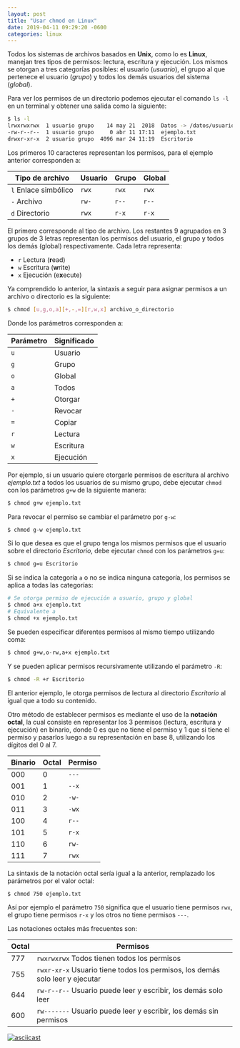```yaml
---
layout: post
title: "Usar chmod en Linux"
date: 2019-04-11 09:29:20 -0600
categories: linux
---
```


Todos los sistemas de archivos basados en **Unix**, como lo es **Linux**, manejan tres tipos de permisos: lectura, escritura y ejecución. Los mismos se otorgan a tres categorías posibles: el usuario (*usuario*), el grupo al que pertenece el usuario (*grupo*) y todos los demás usuarios del sistema (*global*).

Para ver los permisos de un directorio podemos ejecutar el comando `ls -l` en un terminal y obtener una salida como la siguiente:

```bash
$ ls -l
lrwxrwxrwx  1 usuario grupo    14 may 21  2018  Datos -> /datos/usuario/
-rw-r--r--  1 usuario grupo     0 abr 11 17:11  ejemplo.txt
drwxr-xr-x  2 usuario grupo  4096 mar 24 11:19  Escritorio
```

Los primeros 10 caracteres representan los permisos, para el ejemplo anterior corresponden a:

| Tipo de archivo      | Usuario | Grupo | Global |
| -------------------- | ------- | ----- | ------ |
| `l` Enlace simbólico | `rwx`   | `rwx` | `rwx`  |
| `-` Archivo          | `rw-`   | `r--` | `r--`  |
| `d` Directorio       | `rwx`   | `r-x` | `r-x`  |

El primero corresponde al tipo de archivo. Los restantes 9 agrupados en 3 grupos de 3 letras representan los permisos del usuario, el grupo y todos los demás (global) respectivamente. Cada letra representa:

- `r` Lectura (**r**ead)
- `w` Escritura (**w**rite)
- `x` Ejecución (e**x**ecute)

Ya comprendido lo anterior, la sintaxis a seguir para asignar permisos a un archivo o directorio es la siguiente:

```bash
$ chmod [u,g,o,a][+,-,=][r,w,x] archivo_o_directorio
```

Donde los parámetros corresponden a:

| Parámetro | Significado |
| --------- | ----------- |
| `u`       | Usuario     |
| `g`       | Grupo       |
| `o`       | Global      |
| `a`       | Todos       |
| `+`       | Otorgar     |
| `-`       | Revocar     |
| `=`       | Copiar      |
| `r`       | Lectura     |
| `w`       | Escritura   |
| `x`       | Ejecución   |

Por ejemplo, si un usuario quiere otorgarle permisos de escritura al archivo *ejemplo.txt* a todos los usuarios de su mismo grupo, debe ejecutar `chmod` con los parámetros `g+w` de la siguiente manera:

```bash
$ chmod g+w ejemplo.txt
```

Para revocar el permiso se cambiar el parámetro por `g-w`:

```bash
$ chmod g-w ejemplo.txt
```

Si lo que desea es que el grupo tenga los mismos permisos que el usuario sobre el directorio *Escritorio*, debe ejecutar `chmod` con los parámetros `g=u`:

```bash
$ chmod g=u Escritorio
```

Si se indica la categoría `a` o no se indica ninguna categoría, los permisos se aplica a todas las categorías:

```bash
# Se otorga permiso de ejecución a usuario, grupo y global
$ chmod a+x ejemplo.txt
# Equivalente a
$ chmod +x ejemplo.txt
```

Se pueden especificar diferentes permisos al mismo tiempo utilizando coma:

```bash
$ chmod g+w,o-rw,a+x ejemplo.txt
```

Y se pueden aplicar permisos recursivamente utilizando el parámetro `-R`:

```bash
$ chmod -R +r Escritorio
```

El anterior ejemplo, le otorga permisos de lectura al directorio *Escritorio* al igual que a todo su contenido.

Otro método de establecer permisos es mediante el uso de la **notación octal**, la cual consiste en representar los 3 permisos (lectura, escritura y ejecución) en binario, donde 0 es que no tiene el permiso y 1 que si tiene el permiso y pasarlos luego a su representación en base 8, utilizando los dígitos del 0 al 7.

| Binario | Octal | Permiso |
| ------- | ----- | ------- |
| 000     | 0     | `---`   |
| 001     | 1     | `--x`   |
| 010     | 2     | `-w-`   |
| 011     | 3     | `-wx`   |
| 100     | 4     | `r--`   |
| 101     | 5     | `r-x`   |
| 110     | 6     | `rw-`   |
| 111     | 7     | `rwx`   |

La sintaxis de la notación octal sería igual a la anterior, remplazado los parámetros por el valor octal:

```bash
$ chmod 750 ejemplo.txt
```

Así por ejemplo el parámetro `750` significa que el usuario tiene permisos `rwx`, el grupo tiene permisos `r-x` y los otros no tiene permisos `---`.

Las notaciones octales más frecuentes son:

| Octal | Permisos                                                     |
| ----- | ------------------------------------------------------------ |
| 777   | `rwxrwxrwx` Todos tienen todos los permisos                  |
| 755   | `rwxr-xr-x` Usuario tiene todos los permisos, los demás solo leer y ejecutar |
| 644   | `rw-r--r--` Usuario puede leer y escribir, los demás solo leer |
| 600   | `rw-------` Usuario puede leer y escribir, los demás sin permisos |

[![asciicast](https://asciinema.org/a/doQmFsySVkKizAjD5L9zxWa29.svg)](https://asciinema.org/a/doQmFsySVkKizAjD5L9zxWa29)